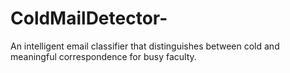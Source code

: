 # ColdMailDetector-
An intelligent email classifier that distinguishes between cold and meaningful correspondence for busy faculty.
